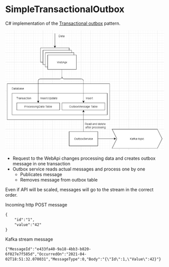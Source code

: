 # SimpleTransactionalOutbox
C# implementation of the [Transactional outbox](https://microservices.io/patterns/data/transactional-outbox.html) pattern.

![Outbox](Outbox.png) 

* Request to the WebApi changes processing data and creates outbox message in one transaction
* Outbox service reads actual messages and process one by one 
    * Publicates message
    * Removes message from outbox table  

Even if API will be scaled, messages will go to the stream in the correct order.

Incoming http POST message
```
{
    "id":"1",
    "value":"42"
}
```

Kafka stream message
```
{"MessageId":"e433fa40-9a18-4bb3-b820-6f027e7f585d","OccurredOn":"2021-04-02T18:51:32.070031","MessageType":0,"Body":"{\"Id\":1,\"Value\":42}"}
```
